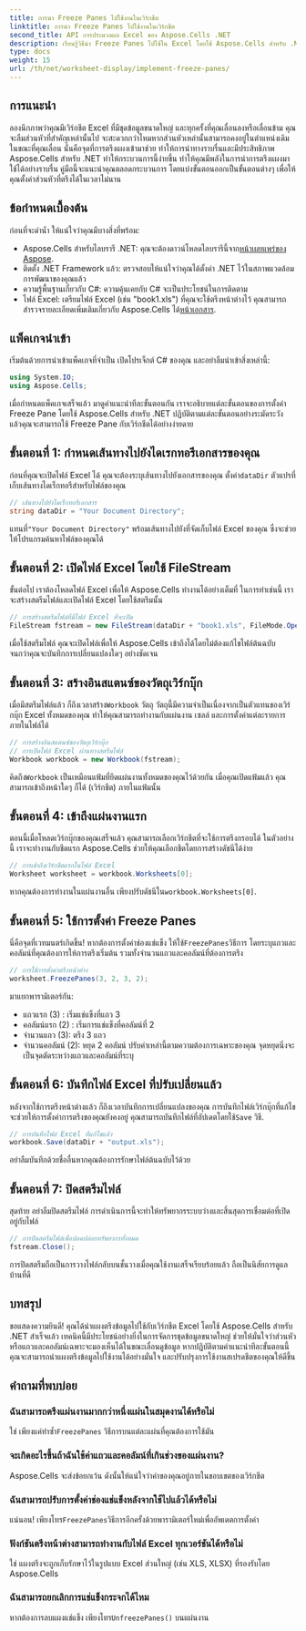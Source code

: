 ```yaml
---
title: การนำ Freeze Panes ไปใช้งานในเวิร์กชีต
linktitle: การนำ Freeze Panes ไปใช้งานในเวิร์กชีต
second_title: API การประมวลผล Excel ของ Aspose.Cells .NET
description: เรียนรู้วิธีนำ Freeze Panes ไปใช้ใน Excel โดยใช้ Aspose.Cells สำหรับ .NET ด้วยคู่มือทีละขั้นตอนโดยละเอียดนี้ เพิ่มประสิทธิภาพการใช้งานเวิร์กชีตของคุณอย่างมีประสิทธิภาพ
type: docs
weight: 15
url: /th/net/worksheet-display/implement-freeze-panes/
---
```

## การแนะนำ
ลองนึกภาพว่าคุณมีเวิร์กชีต Excel ที่มีชุดข้อมูลขนาดใหญ่ และทุกครั้งที่คุณเลื่อนลงหรือเลื่อนข้าม คุณจะลืมส่วนหัวที่สำคัญเหล่านั้นไป จะสะดวกกว่าไหมหากส่วนหัวเหล่านั้นสามารถคงอยู่ในตำแหน่งเดิมในขณะที่คุณเลื่อน นั่นคือจุดที่การตรึงแผงเข้ามาช่วย ทำให้การนำทางราบรื่นและมีประสิทธิภาพ Aspose.Cells สำหรับ .NET ทำให้กระบวนการนี้ง่ายขึ้น ทำให้คุณมีพลังในการนำการตรึงแผงมาใช้ได้อย่างราบรื่น คู่มือนี้จะแนะนำคุณตลอดกระบวนการ โดยแบ่งขั้นตอนออกเป็นขั้นตอนต่างๆ เพื่อให้คุณตั้งค่าส่วนหัวที่ตรึงได้ในเวลาไม่นาน
## ข้อกำหนดเบื้องต้น
ก่อนที่จะดำน้ำ ให้แน่ใจว่าคุณมีบางสิ่งที่พร้อม:
-  Aspose.Cells สำหรับไลบรารี .NET: คุณจะต้องดาวน์โหลดไลบรารีนี้จาก[หน้าเผยแพร่ของ Aspose](https://releases.aspose.com/cells/net/).
- ติดตั้ง .NET Framework แล้ว: ตรวจสอบให้แน่ใจว่าคุณได้ตั้งค่า .NET ไว้ในสภาพแวดล้อมการพัฒนาของคุณแล้ว
- ความรู้พื้นฐานเกี่ยวกับ C#: ความคุ้นเคยกับ C# จะเป็นประโยชน์ในการติดตาม
- ไฟล์ Excel: เตรียมไฟล์ Excel (เช่น "book1.xls") ที่คุณจะใช้ตรึงหน้าต่างไว้
คุณสามารถสำรวจรายละเอียดเพิ่มเติมเกี่ยวกับ Aspose.Cells ได้[หน้าเอกสาร](https://reference.aspose.com/cells/net/).

## แพ็คเกจนำเข้า
เริ่มต้นด้วยการนำเข้าแพ็คเกจที่จำเป็น เปิดโปรเจ็กต์ C# ของคุณ และอย่าลืมนำเข้าสิ่งเหล่านี้:
```csharp
using System.IO;
using Aspose.Cells;
```
เมื่อกำหนดแพ็คเกจเสร็จแล้ว มาดูคำแนะนำทีละขั้นตอนกัน
เราจะอธิบายแต่ละขั้นตอนของการตั้งค่า Freeze Pane โดยใช้ Aspose.Cells สำหรับ .NET ปฏิบัติตามแต่ละขั้นตอนอย่างระมัดระวัง แล้วคุณจะสามารถใช้ Freeze Pane กับเวิร์กชีตได้อย่างง่ายดาย
## ขั้นตอนที่ 1: กำหนดเส้นทางไปยังไดเรกทอรีเอกสารของคุณ
 ก่อนที่คุณจะเปิดไฟล์ Excel ได้ คุณจะต้องระบุเส้นทางไปยังเอกสารของคุณ ตั้งค่า`dataDir` ตัวแปรที่เก็บเส้นทางไดเร็กทอรีสำหรับไฟล์ของคุณ
```csharp
// เส้นทางไปยังไดเร็กทอรีเอกสาร
string dataDir = "Your Document Directory";
```
 แทนที่`"Your Document Directory"` พร้อมเส้นทางไปยังที่จัดเก็บไฟล์ Excel ของคุณ ซึ่งจะช่วยให้โปรแกรมค้นหาไฟล์ของคุณได้
## ขั้นตอนที่ 2: เปิดไฟล์ Excel โดยใช้ FileStream
ขั้นต่อไป เราต้องโหลดไฟล์ Excel เพื่อให้ Aspose.Cells ทำงานได้อย่างเต็มที่ ในการทำเช่นนี้ เราจะสร้างสตรีมไฟล์และเปิดไฟล์ Excel โดยใช้สตรีมนั้น
```csharp
// การสร้างสตรีมไฟล์ที่มีไฟล์ Excel ที่จะเปิด
FileStream fstream = new FileStream(dataDir + "book1.xls", FileMode.Open);
```
เมื่อใช้สตรีมไฟล์ คุณจะเปิดไฟล์เพื่อให้ Aspose.Cells เข้าถึงได้โดยไม่ต้องแก้ไขไฟล์ต้นฉบับ จนกว่าคุณจะบันทึกการเปลี่ยนแปลงใดๆ อย่างชัดเจน
## ขั้นตอนที่ 3: สร้างอินสแตนซ์ของวัตถุเวิร์กบุ๊ก
 เมื่อมีสตรีมไฟล์แล้ว ก็ถึงเวลาสร้าง`Workbook` วัตถุ วัตถุนี้มีความจำเป็นเนื่องจากเป็นตัวแทนของเวิร์กบุ๊ก Excel ทั้งหมดของคุณ ทำให้คุณสามารถทำงานกับแผ่นงาน เซลล์ และการตั้งค่าแต่ละรายการภายในไฟล์ได้
```csharp
// การสร้างอินสแตนซ์ของวัตถุเวิร์กบุ๊ก
// การเปิดไฟล์ Excel ผ่านทางสตรีมไฟล์
Workbook workbook = new Workbook(fstream);
```
 คิดถึง`Workbook` เป็นเหมือนแฟ้มที่ยึดแผ่นงานทั้งหมดของคุณไว้ด้วยกัน เมื่อคุณเปิดแฟ้มแล้ว คุณสามารถเข้าถึงหน้าใดๆ ก็ได้ (เวิร์กชีต) ภายในแฟ้มนั้น
## ขั้นตอนที่ 4: เข้าถึงแผ่นงานแรก
ตอนนี้เมื่อโหลดเวิร์กบุ๊กของคุณเสร็จแล้ว คุณสามารถเลือกเวิร์กชีตที่จะใช้การตรึงกรอบได้ ในตัวอย่างนี้ เราจะทำงานกับชีตแรก Aspose.Cells ช่วยให้คุณเลือกชีตโดยการสร้างดัชนีได้ง่าย
```csharp
// การเข้าถึงเวิร์กชีตแรกในไฟล์ Excel
Worksheet worksheet = workbook.Worksheets[0];
```
 หากคุณต้องการทำงานในแผ่นงานอื่น เพียงปรับดัชนีใน`workbook.Worksheets[0]`.
## ขั้นตอนที่ 5: ใช้การตั้งค่า Freeze Panes
 นี่คือจุดที่เวทมนตร์เกิดขึ้น! หากต้องการตั้งค่าช่องแช่แข็ง ให้ใช้`FreezePanes`วิธีการ โดยระบุแถวและคอลัมน์ที่คุณต้องการให้การตรึงเริ่มต้น รวมทั้งจำนวนแถวและคอลัมน์ที่ต้องการตรึง
```csharp
// การใช้การตั้งค่าตรึงหน้าต่าง
worksheet.FreezePanes(3, 2, 3, 2);
```
มาแยกพารามิเตอร์กัน:
- แถวแรก (3) : เริ่มแช่แข็งที่แถว 3
- คอลัมน์แรก (2) : เริ่มการแช่แข็งที่คอลัมน์ที่ 2
- จำนวนแถว (3): ตรึง 3 แถว
- จำนวนคอลัมน์ (2): หยุด 2 คอลัมน์
ปรับค่าเหล่านี้ตามความต้องการเฉพาะของคุณ จุดหยุดนิ่งจะเป็นจุดตัดระหว่างแถวและคอลัมน์ที่ระบุ
## ขั้นตอนที่ 6: บันทึกไฟล์ Excel ที่ปรับเปลี่ยนแล้ว
 หลังจากใช้การตรึงหน้าต่างแล้ว ก็ถึงเวลาบันทึกการเปลี่ยนแปลงของคุณ การบันทึกไฟล์เวิร์กบุ๊กที่แก้ไขจะช่วยให้การตั้งค่าการตรึงของคุณยังคงอยู่ คุณสามารถบันทึกไฟล์ที่อัปเดตโดยใช้`Save` วิธี.
```csharp
// การบันทึกไฟล์ Excel ที่แก้ไขแล้ว
workbook.Save(dataDir + "output.xls");
```
อย่าลืมบันทึกด้วยชื่ออื่นหากคุณต้องการรักษาไฟล์ต้นฉบับไว้ด้วย
## ขั้นตอนที่ 7: ปิดสตรีมไฟล์
สุดท้าย อย่าลืมปิดสตรีมไฟล์ การดำเนินการนี้จะทำให้ทรัพยากรระบบว่างและสิ้นสุดการเชื่อมต่อที่เปิดอยู่กับไฟล์
```csharp
// การปิดสตรีมไฟล์เพื่อปลดปล่อยทรัพยากรทั้งหมด
fstream.Close();
```
การปิดสตรีมถือเป็นการวางไฟล์กลับบนชั้นวางเมื่อคุณใช้งานเสร็จเรียบร้อยแล้ว ถือเป็นนิสัยการดูแลบ้านที่ดี

## บทสรุป
ขอแสดงความยินดี! คุณได้นำแผงตรึงข้อมูลไปใช้กับเวิร์กชีต Excel โดยใช้ Aspose.Cells สำหรับ .NET สำเร็จแล้ว เทคนิคนี้มีประโยชน์อย่างยิ่งในการจัดการชุดข้อมูลขนาดใหญ่ ช่วยให้มั่นใจว่าส่วนหัวหรือแถวและคอลัมน์เฉพาะจะมองเห็นได้ในขณะเลื่อนดูข้อมูล หากปฏิบัติตามคำแนะนำทีละขั้นตอนนี้ คุณจะสามารถนำแผงตรึงข้อมูลไปใช้งานได้อย่างมั่นใจ และปรับปรุงการใช้งานสเปรดชีตของคุณให้ดีขึ้น
## คำถามที่พบบ่อย
### ฉันสามารถตรึงแผ่นงานมากกว่าหนึ่งแผ่นในสมุดงานได้หรือไม่
 ใช่ เพียงแค่ทำซ้ำ`FreezePanes` วิธีการบนแต่ละแผ่นที่คุณต้องการใช้มัน
### จะเกิดอะไรขึ้นถ้าฉันใช้ค่าแถวและคอลัมน์ที่เกินช่วงของแผ่นงาน?
Aspose.Cells จะส่งข้อยกเว้น ดังนั้นให้แน่ใจว่าค่าของคุณอยู่ภายในขอบเขตของเวิร์กชีต
### ฉันสามารถปรับการตั้งค่าช่องแช่แข็งหลังจากใช้ไปแล้วได้หรือไม่
 แน่นอน! เพียงโทร`FreezePanes`วิธีการอีกครั้งด้วยพารามิเตอร์ใหม่เพื่ออัพเดตการตั้งค่า
### ฟังก์ชันตรึงหน้าต่างสามารถทำงานกับไฟล์ Excel ทุกเวอร์ชันได้หรือไม่
ใช่ แผงตรึงจะถูกเก็บรักษาไว้ในรูปแบบ Excel ส่วนใหญ่ (เช่น XLS, XLSX) ที่รองรับโดย Aspose.Cells
### ฉันสามารถยกเลิกการแช่แข็งกระจกได้ไหม
 หากต้องการลบแผงแช่แข็ง เพียงโทร`UnfreezePanes()` บนแผ่นงาน